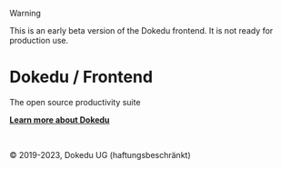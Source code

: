 > [!WARNING]  
> This is an early beta version of the Dokedu frontend. It is not ready for production use.

# Dokedu / Frontend

The open source productivity suite

**[Learn more about Dokedu](https://dokedu.org)**

<br />

© 2019-2023, Dokedu UG (haftungsbeschränkt)
